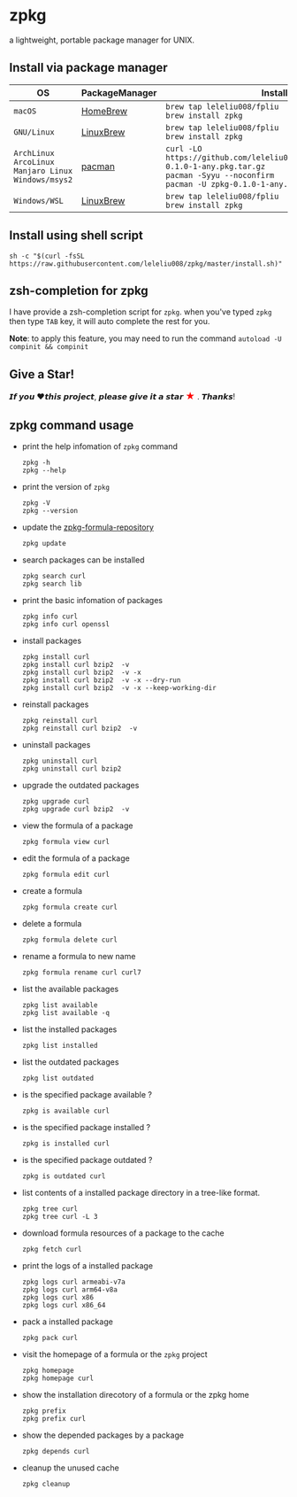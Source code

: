 # zpkg
a lightweight, portable package manager for UNIX.

## Install via package manager

|OS|PackageManager|Installation Instructions|
|-|-|-|
|`macOS`|[HomeBrew](http://blog.fpliu.com/it/os/macOS/software/HomeBrew)|`brew tap leleliu008/fpliu`<br>`brew install zpkg`|
|`GNU/Linux`|[LinuxBrew](http://blog.fpliu.com/it/software/LinuxBrew)|`brew tap leleliu008/fpliu`<br>`brew install zpkg`|
|`ArchLinux`<br>`ArcoLinux`<br>`Manjaro Linux`<br>`Windows/msys2`|[pacman](http://blog.fpliu.com/it/software/pacman)|`curl -LO https://github.com/leleliu008/zpkg/releases/download/v0.1.0/zpkg-0.1.0-1-any.pkg.tar.gz`<br>`pacman -Syyu --noconfirm`<br>`pacman -U zpkg-0.1.0-1-any.pkg.tar.gz`|
|`Windows/WSL`|[LinuxBrew](http://blog.fpliu.com/it/software/LinuxBrew)|`brew tap leleliu008/fpliu`<br>`brew install zpkg`|

## Install using shell script
```
sh -c "$(curl -fsSL https://raw.githubusercontent.com/leleliu008/zpkg/master/install.sh)"
```

## zsh-completion for zpkg
I have provide a zsh-completion script for `zpkg`. when you've typed `zpkg` then type `TAB` key, it will auto complete the rest for you.

**Note**: to apply this feature, you may need to run the command `autoload -U compinit && compinit`


## Give a Star!
𝙄𝙛 𝙮𝙤𝙪 ❤𝙩𝙝𝙞𝙨 𝙥𝙧𝙤𝙟𝙚𝙘𝙩, 𝙥𝙡𝙚𝙖𝙨𝙚 𝙜𝙞𝙫𝙚 𝙞𝙩 𝙖 𝙨𝙩𝙖𝙧 <span style='color:red;font-size:1.2em'>★</span> . 𝙏𝙝𝙖𝙣𝙠𝙨!


## zpkg command usage
*   print the help infomation of `zpkg` command
        
        zpkg -h
        zpkg --help
        
*   print the version of `zpkg`
        
        zpkg -V
        zpkg --version
        
*   update the [zpkg-formula-repository](https://github.com/leleliu008/zpkg-formula-repository)
        
        zpkg update
        
*   search packages can be installed
        
        zpkg search curl
        zpkg search lib
        
*   print the basic infomation of packages
        
        zpkg info curl
        zpkg info curl openssl
        
*   install packages
        
        zpkg install curl
        zpkg install curl bzip2  -v
        zpkg install curl bzip2  -v -x
        zpkg install curl bzip2  -v -x --dry-run
        zpkg install curl bzip2  -v -x --keep-working-dir
        
*   reinstall packages
        
        zpkg reinstall curl
        zpkg reinstall curl bzip2  -v
        
*   uninstall packages
        
        zpkg uninstall curl
        zpkg uninstall curl bzip2
        
*   upgrade the outdated packages
        
        zpkg upgrade curl
        zpkg upgrade curl bzip2  -v
        
*   view the formula of a package
        
        zpkg formula view curl
        
*   edit the formula of a package
        
        zpkg formula edit curl
        
*   create a formula
        
        zpkg formula create curl
        
*   delete a formula
        
        zpkg formula delete curl
        
*   rename a formula to new name
        
        zpkg formula rename curl curl7
        
*   list the available packages
        
        zpkg list available
        zpkg list available -q
        
*   list the installed packages
        
        zpkg list installed
        
*   list the outdated packages
        
        zpkg list outdated
        
*   is the specified package available ?
        
        zpkg is available curl
        
*   is the specified package installed ?
        
        zpkg is installed curl
        
*   is the specified package outdated ?
        
        zpkg is outdated curl
        
*   list contents of a installed package directory in a tree-like format.
        
        zpkg tree curl
        zpkg tree curl -L 3
        
*   download formula resources of a package to the cache
        
        zpkg fetch curl
        
*   print the logs of a installed package
        
        zpkg logs curl armeabi-v7a
        zpkg logs curl arm64-v8a
        zpkg logs curl x86
        zpkg logs curl x86_64
        
*   pack a installed package
        
        zpkg pack curl
        
*   visit the homepage of a formula or the `zpkg` project
        
        zpkg homepage
        zpkg homepage curl
        
*   show the installation direcotory of a formula or the zpkg home
        
        zpkg prefix
        zpkg prefix curl
        
*   show the depended packages by a package
        
        zpkg depends curl
        
*   cleanup the unused cache
        
        zpkg cleanup
        
